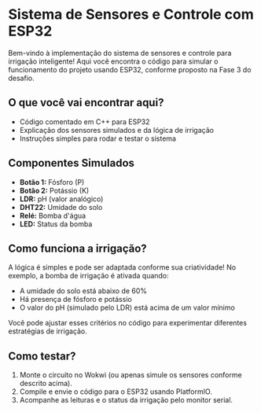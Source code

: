# Sistema de Sensores e Controle com ESP32

Bem-vindo à implementação do sistema de sensores e controle para irrigação inteligente! Aqui você encontra o código para simular o funcionamento do projeto usando ESP32, conforme proposto na Fase 3 do desafio.

## O que você vai encontrar aqui?
- Código comentado em C++ para ESP32
- Explicação dos sensores simulados e da lógica de irrigação
- Instruções simples para rodar e testar o sistema

## Componentes Simulados
- **Botão 1:** Fósforo (P)
- **Botão 2:** Potássio (K)
- **LDR:** pH (valor analógico)
- **DHT22:** Umidade do solo
- **Relé:** Bomba d'água
- **LED:** Status da bomba

## Como funciona a irrigação?
A lógica é simples e pode ser adaptada conforme sua criatividade! No exemplo, a bomba de irrigação é ativada quando:
- A umidade do solo está abaixo de 60%
- Há presença de fósforo e potássio
- O valor do pH (simulado pelo LDR) está acima de um valor mínimo

Você pode ajustar esses critérios no código para experimentar diferentes estratégias de irrigação.

## Como testar?
1. Monte o circuito no Wokwi (ou apenas simule os sensores conforme descrito acima).
2. Compile e envie o código para o ESP32 usando PlatformIO.
3. Acompanhe as leituras e o status da irrigação pelo monitor serial.

 